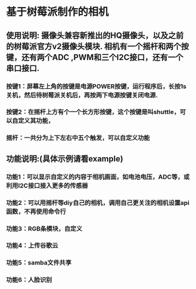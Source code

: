 # 基于树莓派制作的相机
## 使用说明: 摄像头兼容新推出的HQ摄像头，以及之前的树莓派官方v2摄像头模块.  相机有一个摇杆和两个按键，还有两个ADC ,PWM和三个I2C接口，还有一个串口接口.
### 按键1：屏幕左上角的按键是电源POWER按键，运行程序后，长按1s关机，然后待树莓派关机后，再按两下电源按键关闭电源.
### 按键2：在摇杆上方有个一个长方形按键，这个按键是叫shuttle，可以自定义其功能，
### 摇杆：一共分为上下左右中五个触发，可以自定义功能

## 功能说明:(具体示例请看example)
### 功能1：可以显示自定义的内容于相机画面，如电池电压，ADC等，或利用I2C接口接入更多的传感器
### 功能2：可以用摇杆等diy自己的相机，调用自己更关注的相机设置api函数，不再使用命令行
### 功能3：RGB条模块，自定义
### 功能4：上传谷歌云
### 功能5：samba文件共享
### 功能6：人脸识别